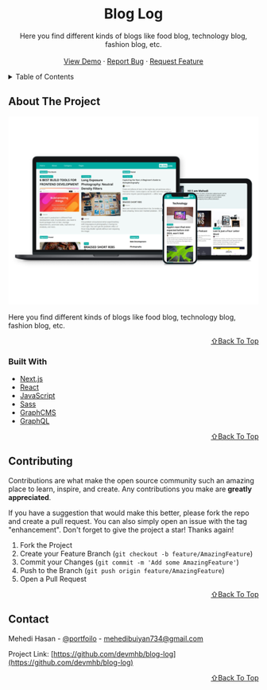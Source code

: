 <!-- PROJECT LOGO -->
<div align="center">
  <h1 align="center">Blog Log</h1>

  <p align="center">
    Here you find different kinds of blogs like food blog, technology blog, fashion blog, etc.
    <br />
    <br />
    <a href="https://blog-log.netlify.app/">View Demo</a>
    ·
    <a href="https://github.com/devmhb/blog-log/issues">Report Bug</a>
    ·
    <a href="https://github.com/devmhb/blog-log/issues">Request Feature</a>
  </p>
</div>

<!-- TABLE OF CONTENTS -->
<details>
  <summary>Table of Contents</summary>
  <ol>
    <li>
      <a href="#about-the-project">About The Project</a>
      <ul>
        <li><a href="#built-with">Built With</a></li>
      </ul>
    </li>
    <li><a href="#contributing">Contributing</a></li>
    <li><a href="#contact">Contact</a></li>
  </ol>
</details>

<!-- ABOUT THE PROJECT -->

## About The Project

[![Product Name Screen Shot][product-screenshot]](https://blog-log.vercel.app/)

Here you find different kinds of blogs like food blog, technology blog, fashion blog, etc.

<p align="right"><a href="#top">⇧Back To Top</a></p>

### Built With

- [Next.js](https://nextjs.org/)
- [React](https://reactjs.org/)
- [JavaScript](https://developer.mozilla.org/en-US/docs/Web/JavaScript)
- [Sass](https://sass-lang.com/)
- [GraphCMS](https://hygraph.com/)
- [GraphQL](https://graphql.org/)

<p align="right"><a href="#top">⇧Back To Top</a></p>

<!-- CONTRIBUTING -->

## Contributing

Contributions are what make the open source community such an amazing place to learn, inspire, and create. Any contributions you make are **greatly appreciated**.

If you have a suggestion that would make this better, please fork the repo and create a pull request. You can also simply open an issue with the tag "enhancement".
Don't forget to give the project a star! Thanks again!

1. Fork the Project
2. Create your Feature Branch (`git checkout -b feature/AmazingFeature`)
3. Commit your Changes (`git commit -m 'Add some AmazingFeature'`)
4. Push to the Branch (`git push origin feature/AmazingFeature`)
5. Open a Pull Request

<p align="right"><a href="#top">⇧Back To Top</a></p>

<!-- CONTACT -->

## Contact

Mehedi Hasan - [@portfoilo](https://devmhb.netlify.app/) - mehedibuiyan734@gmail.com

Project Link: [https://github.com/devmhb/blog-log](https://github.com/devmhb/blog-log)

<p align="right"><a href="#top">⇧Back To Top</a></p>

[product-screenshot]: public/product.jpg
